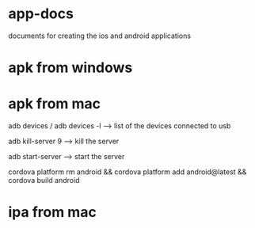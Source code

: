 # app-docs
documents for creating the ios and android applications


# apk from windows

# apk from mac

adb devices / adb devices -l  --> list of the devices connected to usb

adb kill-server 9  --> kill the server  

adb start-server   --> start the server

cordova platform rm android && cordova platform add android@latest && cordova build android





# ipa from mac

